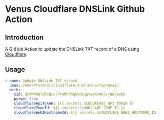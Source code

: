 # Venus Cloudflare DNSLink Github Action

## Introduction

A GitHub Action to update the DNSLink TXT record of a DNS using [Cloudflare](https://www.cloudflare.com).

## Usage

```yaml
- name: Update DNSLink TXT record
  uses: VenusProtocol/cloudflare-dnslink-action@main
  with:
    cid: QmXWKHN72K3bLnJPt4KhV9qVBUvuptwrD7WK7xjB85ewbk
    purge: true
    cloudflareApiToken: ${{ secrets.CLOUDFLARE_API_TOKEN }}
    cloudflareZoneId: ${{ secrets.CLOUDFLARE_ZONE_ID }}
    cloudflareWeb3HostnameId: ${{ secrets.CLOUDFLARE_WEB3_HOSTNAME_ID }}
```

